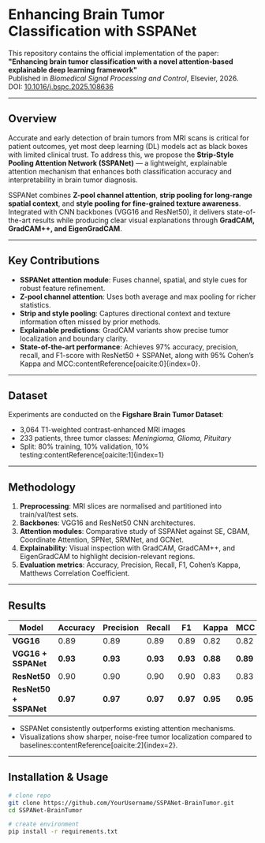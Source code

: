 # Enhancing Brain Tumor Classification with SSPANet

This repository contains the official implementation of the paper:  
**"Enhancing brain tumor classification with a novel attention-based explainable deep learning framework"**  
Published in *Biomedical Signal Processing and Control*, Elsevier, 2026.  
DOI: [10.1016/j.bspc.2025.108636](https://doi.org/10.1016/j.bspc.2025.108636)

---

## Overview
Accurate and early detection of brain tumors from MRI scans is critical for patient outcomes, yet most deep learning (DL) models act as black boxes with limited clinical trust. To address this, we propose the **Strip-Style Pooling Attention Network (SSPANet)** — a lightweight, explainable attention mechanism that enhances both classification accuracy and interpretability in brain tumor diagnosis.

SSPANet combines **Z-pool channel attention**, **strip pooling for long-range spatial context**, and **style pooling for fine-grained texture awareness**. Integrated with CNN backbones (VGG16 and ResNet50), it delivers state-of-the-art results while producing clear visual explanations through **GradCAM, GradCAM++, and EigenGradCAM**.

---

## Key Contributions
- **SSPANet attention module**: Fuses channel, spatial, and style cues for robust feature refinement.
- **Z-pool channel attention**: Uses both average and max pooling for richer statistics.
- **Strip and style pooling**: Captures directional context and texture information often missed by prior methods.
- **Explainable predictions**: GradCAM variants show precise tumor localization and boundary clarity.
- **State-of-the-art performance**: Achieves 97% accuracy, precision, recall, and F1-score with ResNet50 + SSPANet, along with 95% Cohen’s Kappa and MCC:contentReference[oaicite:0]{index=0}.

---

## Dataset
Experiments are conducted on the **Figshare Brain Tumor Dataset**:
- 3,064 T1-weighted contrast-enhanced MRI images  
- 233 patients, three tumor classes: *Meningioma, Glioma, Pituitary*  
- Split: 80% training, 10% validation, 10% testing:contentReference[oaicite:1]{index=1}  

---

## Methodology
1. **Preprocessing**: MRI slices are normalised and partitioned into train/val/test sets.  
2. **Backbones**: VGG16 and ResNet50 CNN architectures.  
3. **Attention modules**: Comparative study of SSPANet against SE, CBAM, Coordinate Attention, SPNet, SRMNet, and GCNet.  
4. **Explainability**: Visual inspection with GradCAM, GradCAM++, and EigenGradCAM to highlight decision-relevant regions.  
5. **Evaluation metrics**: Accuracy, Precision, Recall, F1, Cohen’s Kappa, Matthews Correlation Coefficient.  

---

## Results
| Model                | Accuracy | Precision | Recall | F1 | Kappa | MCC |
|-----------------------|----------|-----------|--------|----|-------|-----|
| **VGG16**             | 0.89     | 0.89      | 0.89   | 0.89 | 0.82  | 0.82 |
| **VGG16 + SSPANet**   | **0.93** | **0.93**  | **0.93** | **0.93** | **0.88** | **0.89** |
| **ResNet50**          | 0.90     | 0.90      | 0.90   | 0.90 | 0.83  | 0.83 |
| **ResNet50 + SSPANet**| **0.97** | **0.97**  | **0.97** | **0.97** | **0.95** | **0.95** |

- SSPANet consistently outperforms existing attention mechanisms.  
- Visualizations show sharper, noise-free tumor localization compared to baselines:contentReference[oaicite:2]{index=2}.  

---

## Installation & Usage
```bash
# clone repo
git clone https://github.com/YourUsername/SSPANet-BrainTumor.git
cd SSPANet-BrainTumor

# create environment
pip install -r requirements.txt
